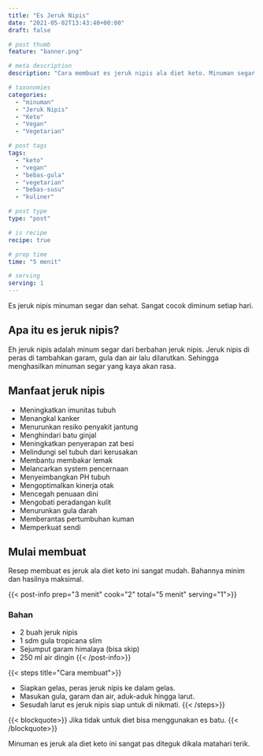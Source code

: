 ```yaml
---
title: "Es Jeruk Nipis"
date: "2021-05-02T13:43:40+00:00"
draft: false

# post thumb
feature: "banner.png"

# meta description
description: "Cara membuat es jeruk nipis ala diet keto. Minuman segar dan kaya akan manfaat."

# taxonomies
categories:
  - "minuman"
  - "Jeruk Nipis"
  - "Keto"
  - "Vegan"
  - "Vegetarian"

# post tags
tags:
  - "keto"
  - "vegan"
  - "bebas-gula"
  - "vegetarian"
  - "bebas-susu"
  - "kuliner"

# post type
type: "post"

# is recipe
recipe: true

# prep time
time: "5 menit"

# serving
serving: 1
---
```

Es jeruk nipis minuman segar dan sehat. Sangat cocok diminum setiap hari.

## Apa itu es jeruk nipis?

Eh jeruk nipis adalah minum segar dari berbahan jeruk nipis. Jeruk nipis di peras di tambahkan garam, gula dan air lalu dilarutkan. Sehingga menghasilkan minuman segar yang kaya akan rasa.

## Manfaat jeruk nipis

-   Meningkatkan imunitas tubuh
-   Menangkal kanker
-   Menurunkan resiko penyakit jantung
-   Menghindari batu ginjal
-   Meningkatkan penyerapan zat besi
-   Melindungi sel tubuh dari kerusakan
-   Membantu membakar lemak
-   Melancarkan system pencernaan
-   Menyeimbangkan PH tubuh
-   Mengoptimalkan kinerja otak
-   Mencegah penuaan dini
-   Mengobati peradangan kulit
-   Menurunkan gula darah
-   Memberantas pertumbuhan kuman
-   Memperkuat sendi

## Mulai membuat

Resep membuat es jeruk ala diet keto ini sangat mudah. Bahannya minim dan hasilnya maksimal.

{{< post-info prep="3 menit" cook="2" total="5 menit" serving="1">}}

### Bahan

-   2 buah jeruk nipis
-   1 sdm gula tropicana slim
-   Sejumput garam himalaya (bisa skip)
-   250 ml air dingin
{{< /post-info>}}

{{< steps title="Cara membuat">}}
-   Siapkan gelas, peras jeruk nipis ke dalam gelas.
-   Masukan gula, garam dan air, aduk-aduk hingga larut.
-   Sesudah larut es jeruk nipis siap untuk di nikmati.
{{< /steps>}}

{{< blockquote>}}
Jika tidak untuk diet bisa menggunakan es batu.
{{< /blockquote>}}

Minuman es jeruk ala diet keto ini sangat pas diteguk dikala matahari terik.

